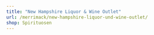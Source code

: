 ```yaml
---
title: "New Hampshire Liquor & Wine Outlet"
url: /merrimack/new-hampshire-liquor-und-wine-outlet/
shop: Spirituosen
---
```

